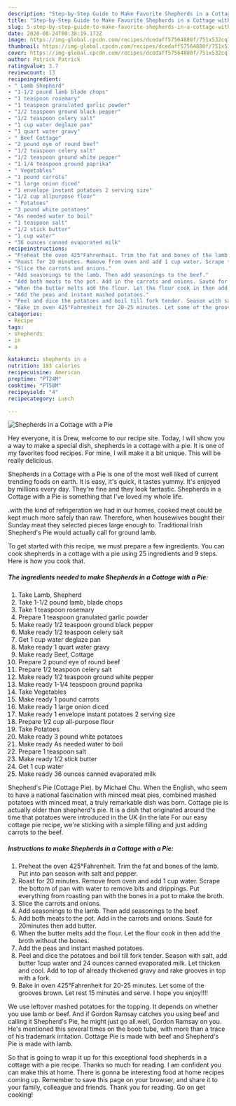 ```yaml
---
description: "Step-by-Step Guide to Make Favorite Shepherds in a Cottage with a Pie"
title: "Step-by-Step Guide to Make Favorite Shepherds in a Cottage with a Pie"
slug: 5-step-by-step-guide-to-make-favorite-shepherds-in-a-cottage-with-a-pie
date: 2020-08-24T00:38:19.172Z
image: https://img-global.cpcdn.com/recipes/dcedaff57564880f/751x532cq70/shepherds-in-a-cottage-with-a-pie-recipe-main-photo.jpg
thumbnail: https://img-global.cpcdn.com/recipes/dcedaff57564880f/751x532cq70/shepherds-in-a-cottage-with-a-pie-recipe-main-photo.jpg
cover: https://img-global.cpcdn.com/recipes/dcedaff57564880f/751x532cq70/shepherds-in-a-cottage-with-a-pie-recipe-main-photo.jpg
author: Patrick Patrick
ratingvalue: 3.7
reviewcount: 13
recipeingredient:
- " Lamb Shepherd"
- "1-1/2 pound lamb blade chops"
- "1 teaspoon rosemary"
- "1 teaspoon granulated garlic powder"
- "1/2 teaspoon ground black pepper"
- "1/2 teaspoon celery salt"
- "1 cup water deglaze pan"
- "1 quart water gravy"
- " Beef Cottage"
- "2 pound eye of round beef"
- "1/2 teaspoon celery salt"
- "1/2 teaspoon ground white pepper"
- "1-1/4 teaspoon ground paprika"
- " Vegetables"
- "1 pound carrots"
- "1 large onion diced"
- "1 envelope instant potatoes 2 serving size"
- "1/2 cup allpurpose flour"
- " Potatoes"
- "3 pound white potatoes"
- "As needed water to boil"
- "1 teaspoon salt"
- "1/2 stick butter"
- "1 cup water"
- "36 ounces canned evaporated milk"
recipeinstructions:
- "Preheat the oven 425°Fahrenheit. Trim the fat and bones of the lamb. Put into pan season with salt and pepper."
- "Roast for 20 minutes. Remove from oven and add 1 cup water. Scrape the bottom of pan with water to remove bits and drippings. Put everything from roasting pan with the bones in a pot to make the broth."
- "Slice the carrots and onions."
- "Add seasonings to the lamb. Then add seasonings to the beef."
- "Add both meats to the pot. Add in the carrots and onions. Sauté for 20minutes then add butter."
- "When the butter melts add the flour. Let the flour cook in then add the broth without the bones."
- "Add the peas and instant mashed potatoes."
- "Peel and dice the potatoes and boil till fork tender. Season with salt, add butter 1cup water and 24 ounces canned evaporated milk. Let thicken and cool. Add to top of already thickened gravy and rake grooves in top with a fork."
- "Bake in oven 425°Fahrenheit for 20-25 minutes. Let some of the grooves brown. Let rest 15 minutes and serve. I hope you enjoy!!!!"
categories:
- Recipe
tags:
- shepherds
- in
- a

katakunci: shepherds in a 
nutrition: 183 calories
recipecuisine: American
preptime: "PT24M"
cooktime: "PT58M"
recipeyield: "4"
recipecategory: Lunch

---
```



![Shepherds in a Cottage with a Pie](https://img-global.cpcdn.com/recipes/dcedaff57564880f/751x532cq70/shepherds-in-a-cottage-with-a-pie-recipe-main-photo.jpg)

Hey everyone, it is Drew, welcome to our recipe site. Today, I will show you a way to make a special dish, shepherds in a cottage with a pie. It is one of my favorites food recipes. For mine, I will make it a bit unique. This will be really delicious.

Shepherds in a Cottage with a Pie is one of the most well liked of current trending foods on earth. It is easy, it's quick, it tastes yummy. It's enjoyed by millions every day. They're fine and they look fantastic. Shepherds in a Cottage with a Pie is something that I've loved my whole life.

.with the kind of refrigeration we had in our homes, cooked meat could be kept much more safely than raw. Therefore, when housewives bought their Sunday meat they selected pieces large enough to. Traditional Irish Shepherd&#39;s Pie would actually call for ground lamb.


To get started with this recipe, we must prepare a few ingredients. You can cook shepherds in a cottage with a pie using 25 ingredients and 9 steps. Here is how you cook that.

<!--inarticleads1-->

##### The ingredients needed to make Shepherds in a Cottage with a Pie:

1. Take  Lamb, Shepherd
1. Take 1-1/2 pound lamb, blade chops
1. Take 1 teaspoon rosemary
1. Prepare 1 teaspoon granulated garlic powder
1. Make ready 1/2 teaspoon ground black pepper
1. Make ready 1/2 teaspoon celery salt
1. Get 1 cup water deglaze pan
1. Make ready 1 quart water gravy
1. Make ready  Beef, Cottage
1. Prepare 2 pound eye of round beef
1. Prepare 1/2 teaspoon celery salt
1. Make ready 1/2 teaspoon ground white pepper
1. Make ready 1-1/4 teaspoon ground paprika
1. Take  Vegetables
1. Make ready 1 pound carrots
1. Make ready 1 large onion diced
1. Make ready 1 envelope instant potatoes 2 serving size
1. Prepare 1/2 cup all-purpose flour
1. Take  Potatoes
1. Make ready 3 pound white potatoes
1. Make ready As needed water to boil
1. Prepare 1 teaspoon salt
1. Make ready 1/2 stick butter
1. Get 1 cup water
1. Make ready 36 ounces canned evaporated milk


Shepherd&#39;s Pie (Cottage Pie). by Michael Chu. When the English, who seem to have a national fascination with minced meat pies, combined mashed potatoes with minced meat, a truly remarkable dish was born. Cottage pie is actually older than shepherd&#39;s pie. It is a dish that originated around the time that potatoes were introduced in the UK (in the late For our easy cottage pie recipe, we&#39;re sticking with a simple filling and just adding carrots to the beef. 

<!--inarticleads2-->

##### Instructions to make Shepherds in a Cottage with a Pie:

1. Preheat the oven 425°Fahrenheit. Trim the fat and bones of the lamb. Put into pan season with salt and pepper.
1. Roast for 20 minutes. Remove from oven and add 1 cup water. Scrape the bottom of pan with water to remove bits and drippings. Put everything from roasting pan with the bones in a pot to make the broth.
1. Slice the carrots and onions.
1. Add seasonings to the lamb. Then add seasonings to the beef.
1. Add both meats to the pot. Add in the carrots and onions. Sauté for 20minutes then add butter.
1. When the butter melts add the flour. Let the flour cook in then add the broth without the bones.
1. Add the peas and instant mashed potatoes.
1. Peel and dice the potatoes and boil till fork tender. Season with salt, add butter 1cup water and 24 ounces canned evaporated milk. Let thicken and cool. Add to top of already thickened gravy and rake grooves in top with a fork.
1. Bake in oven 425°Fahrenheit for 20-25 minutes. Let some of the grooves brown. Let rest 15 minutes and serve. I hope you enjoy!!!!


We use leftover mashed potatoes for the topping. It depends on whether you use lamb or beef. And if Gordon Ramsay catches you using beef and calling it Shepherd&#39;s Pie, he might just go all.well, Gordon Ramsay on you. He&#39;s mentioned this several times on the boob tube, with more than a trace of his trademark irritation. Cottage Pie is made with beef and Shepherd&#39;s Pie is made with lamb. 

So that is going to wrap it up for this exceptional food shepherds in a cottage with a pie recipe. Thanks so much for reading. I am confident you can make this at home. There is gonna be interesting food at home recipes coming up. Remember to save this page on your browser, and share it to your family, colleague and friends. Thank you for reading. Go on get cooking!
